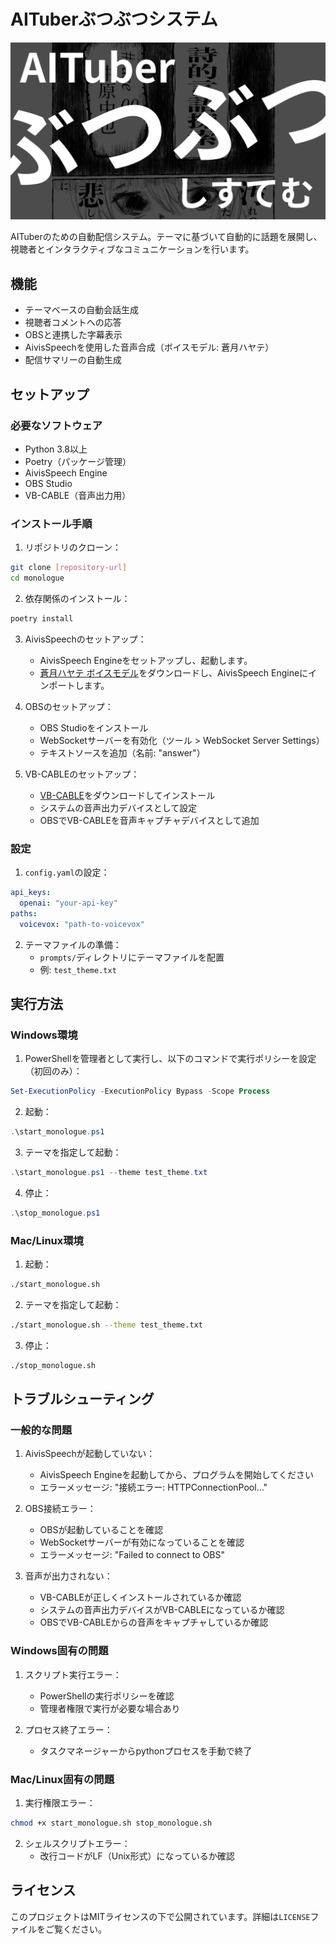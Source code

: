 # AITuberぶつぶつシステム

![AITuber](images/AIVTuber.png)

AITuberのための自動配信システム。テーマに基づいて自動的に話題を展開し、視聴者とインタラクティブなコミュニケーションを行います。

## 機能

- テーマベースの自動会話生成
- 視聴者コメントへの応答
- OBSと連携した字幕表示
- AivisSpeechを使用した音声合成（ボイスモデル: 蒼月ハヤテ）
- 配信サマリーの自動生成

## セットアップ

### 必要なソフトウェア

- Python 3.8以上
- Poetry（パッケージ管理）
- AivisSpeech Engine
- OBS Studio
- VB-CABLE（音声出力用）

### インストール手順

1. リポジトリのクローン：
```bash
git clone [repository-url]
cd monologue
```

2. 依存関係のインストール：
```bash
poetry install
```

3. AivisSpeechのセットアップ：
   - AivisSpeech Engineをセットアップし、起動します。
   - [蒼月ハヤテ ボイスモデル](https://hub.aivis-project.com/aivm-models/eefe1fbd-d15a-49ae-bc83-fc4aaad680e1)をダウンロードし、AivisSpeech Engineにインポートします。

4. OBSのセットアップ：
   - OBS Studioをインストール
   - WebSocketサーバーを有効化（ツール > WebSocket Server Settings）
   - テキストソースを追加（名前: "answer"）

5. VB-CABLEのセットアップ：
   - [VB-CABLE](https://vb-audio.com/Cable/)をダウンロードしてインストール
   - システムの音声出力デバイスとして設定
   - OBSでVB-CABLEを音声キャプチャデバイスとして追加

### 設定

1. `config.yaml`の設定：
```yaml
api_keys:
  openai: "your-api-key"
paths:
  voicevox: "path-to-voicevox"
```

2. テーマファイルの準備：
   - `prompts/`ディレクトリにテーマファイルを配置
   - 例: `test_theme.txt`

## 実行方法

### Windows環境

1. PowerShellを管理者として実行し、以下のコマンドで実行ポリシーを設定（初回のみ）：
```powershell
Set-ExecutionPolicy -ExecutionPolicy Bypass -Scope Process
```

2. 起動：
```powershell
.\start_monologue.ps1
```

3. テーマを指定して起動：
```powershell
.\start_monologue.ps1 --theme test_theme.txt
```

4. 停止：
```powershell
.\stop_monologue.ps1
```

### Mac/Linux環境

1. 起動：
```bash
./start_monologue.sh
```

2. テーマを指定して起動：
```bash
./start_monologue.sh --theme test_theme.txt
```

3. 停止：
```bash
./stop_monologue.sh
```

## トラブルシューティング

### 一般的な問題

1. AivisSpeechが起動していない：
   - AivisSpeech Engineを起動してから、プログラムを開始してください
   - エラーメッセージ: "接続エラー: HTTPConnectionPool..."

2. OBS接続エラー：
   - OBSが起動していることを確認
   - WebSocketサーバーが有効になっていることを確認
   - エラーメッセージ: "Failed to connect to OBS"

3. 音声が出力されない：
   - VB-CABLEが正しくインストールされているか確認
   - システムの音声出力デバイスがVB-CABLEになっているか確認
   - OBSでVB-CABLEからの音声をキャプチャしているか確認

### Windows固有の問題

1. スクリプト実行エラー：
   - PowerShellの実行ポリシーを確認
   - 管理者権限で実行が必要な場合あり

2. プロセス終了エラー：
   - タスクマネージャーからpythonプロセスを手動で終了

### Mac/Linux固有の問題

1. 実行権限エラー：
```bash
chmod +x start_monologue.sh stop_monologue.sh
```

2. シェルスクリプトエラー：
   - 改行コードがLF（Unix形式）になっているか確認

## ライセンス

このプロジェクトはMITライセンスの下で公開されています。詳細は`LICENSE`ファイルをご覧ください。